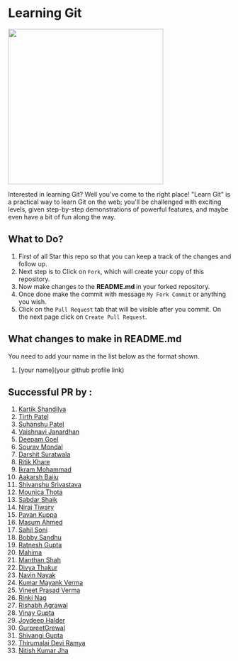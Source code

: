 
# Learning Git

<img src="https://i.imgur.com/7pr6KFk.png" width ="350">


Interested in learning Git? Well you've come to the right place! "Learn Git" is a practical way to learn Git on the web; you'll be challenged with exciting levels, given step-by-step demonstrations of powerful features, and maybe even have a bit of fun along the way.

## What to Do?
1. First of all Star this repo so that you can keep a track of the changes and follow up.
2. Next step is to Click on `Fork`, which will create your copy of this repository.
3. Now make changes to the <b> README.md </b> in your forked repository.
4. Once done make the commit with message `My Fork Commit` or anything you wish.
5. Click on the `Pull Request` tab that will be visible after you commit. On the next page click on `Create Pull Request`.

## What changes to make in README.md
You need to add your name in the list below as the format shown.
1. [your name](your github profile link)

## Successful PR by :


1. [Kartik Shandilya](https://github.com/kkdroidgit) 
2. [Tirth Patel](https://github.com/piedcipher)
3. [Suhanshu Patel](https://github.com/Suhanshu123)
4. [Vaishnavi Janardhan](https://github.com/vaishnavi-janardhan)
5. [Deepam Goel](https://github.com/deepamgoel)
6. [Sourav Mondal](https://github.com/souravmondal13)
7. [Darshit Suratwala](https://github.com/DSdatsme)
8. [Ritik Khare](https://github.com/RitikKhare)
9. [Ikram Mohammad](https://github.com/Ikramkhan786)
10. [Aakarsh Baiju](https://github.com/LegacyCoder)
11. [Shivanshu Srivastava](https://github.com/FLYINGKRIPTO)
12. [Mounica Thota](https://github.com/Thotamounika)
13. [Sabdar Shaik](https://github.com/sabdar18)
14. [Niraj Tiwary](https://github.com/tiwaryniraj)
15. [Pavan Kuppa](https://github.com/pavankuppa1)
16. [Masum Ahmed](https://github.com/Jnerdva)
17. [Sahil Soni](https://github.com/SscSPs)
18. [Bobby Sandhu](https://github.com/BobbySandhu)
19. [Ratnesh Gupta](https://github.com/ratneshvsyou)
20. [Mahima](https://github.com/amy6)
21. [Manthan Shah](https://github.com/mantyshah)
22. [Divya Thakur](https://github.com/DivyaThakur24)
23. [Navin Nayak](https://github.com/NayakNavin)
24. [Kumar Mayank Verma](https://github.com/ank1122)
25. [Vineet Prasad Verma](https://github.com/VineetPrasadVerma)
26. [Rinki Nag](https://github.com/eaglewarrior)
27. [Rishabh Agrawal](https://github.com/CaffeinatedCod3r)
28. [Vinay Gupta](https://github.com/vinay089)
29. [Joydeep Halder](https://github.com/Joydeephalder)
30. [GurpreetGrewal](https://github.com/grewal0007)
31. [Shivangi Gupta](https://github.com/shivangi354)
32. [Thirumalai Devi Ramya](https://github.com/thirulak)
33. [Nitish Kumar Jha](https://github.com/njha6185)
